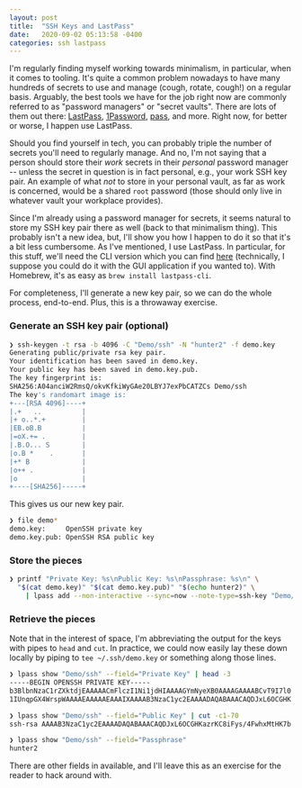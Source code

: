 ```yaml
---
layout: post
title:  "SSH Keys and LastPass"
date:   2020-09-02 05:13:58 -0400
categories: ssh lastpass
---
```


I'm regularly finding myself working towards minimalism, in particular, when it comes to tooling.
It's quite a common problem nowadays to have many hundreds of secrets to use and manage (cough, rotate, cough!) on a regular basis.
Arguably, the best tools we have for the job right now are commonly referred to as "password managers" or "secret vaults".
There are lots of them out there: [LastPass](https://mamercad.github.io), [1Password](https://1password.com), [pass](https://www.passwordstore.org), and more.
Right now, for better or worse, I happen use LastPass.

Should you find yourself in tech, you can probably triple the number of secrets you'll need to regularly manage.
And no, I'm not saying that a person should store their _work_ secrets in their _personal_ password manager -- unless the secret in question is in fact personal, e.g., your work SSH key pair.
An example of what *not* to store in your personal vault, as far as work is concerned, would be a shared `root` password (those should only live in whatever vault your workplace provides).

Since I'm already using a password manager for secrets, it seems natural to store my SSH key pair there as well (back to that minimalism thing).
This probably isn't a new idea, but, I'll show you how I happen to do it so that it's a bit less cumbersome.
As I've mentioned, I use LastPass.
In particular, for this stuff, we'll need the CLI version which you can find [here](https://github.com/lastpass/lastpass-cli) (technically, I suppose you could do it with the GUI application if you wanted to).
With Homebrew, it's as easy as `brew install lastpass-cli`.

For completeness, I'll generate a new key pair, so we can do the whole process, end-to-end.
Plus, this is a throwaway exercise.

### Generate an SSH key pair (optional)

```bash
❯ ssh-keygen -t rsa -b 4096 -C "Demo/ssh" -N "hunter2" -f demo.key
Generating public/private rsa key pair.
Your identification has been saved in demo.key.
Your public key has been saved in demo.key.pub.
The key fingerprint is:
SHA256:A04anciW2RmsQ/okvKfkiWyGAe20LBYJ7exPbCATZCs Demo/ssh
The key's randomart image is:
+---[RSA 4096]----+
|.+   ..          |
|+ o..*.+         |
|EB.oB.B          |
|=oX.+= .         |
|.B.O... S        |
|o.B *    .       |
|+* B             |
|o++ .            |
|o                |
+----[SHA256]-----+
```

This gives us our new key pair.

```bash
❯ file demo*
demo.key:     OpenSSH private key
demo.key.pub: OpenSSH RSA public key
```

### Store the pieces

```bash
❯ printf "Private Key: %s\nPublic Key: %s\nPassphrase: %s\n" \
  "$(cat demo.key)" "$(cat demo.key.pub)" "$(echo hunter2)" \
    | lpass add --non-interactive --sync=now --note-type=ssh-key "Demo/ssh"
```

### Retrieve the pieces

Note that in the interest of space, I'm abbreviating the output for the keys with pipes to `head` and `cut`.
In practice, we could now easily lay these down locally by piping to `tee ~/.ssh/demo.key` or something along those lines.

```bash
❯ lpass show "Demo/ssh" --field="Private Key" | head -3
-----BEGIN OPENSSH PRIVATE KEY-----
b3BlbnNzaC1rZXktdjEAAAAACmFlczI1Ni1jdHIAAAAGYmNyeXB0AAAAGAAAABCvT9I7l0
1IUnqpGX4WrspWAAAAEAAAAAEAAAIXAAAAB3NzaC1yc2EAAAADAQABAAACAQDJxL6OCGHK
```

```bash
❯ lpass show "Demo/ssh" --field="Public Key" | cut -c1-70
ssh-rsa AAAAB3NzaC1yc2EAAAADAQABAAACAQDJxL6OCGHKazrKC8iFys/4FwhxMtHK7b
```

```bash
❯ lpass show "Demo/ssh" --field="Passphrase"
hunter2
```

There are other fields in available, and I'll leave this as an exercise for the reader to hack around with.
